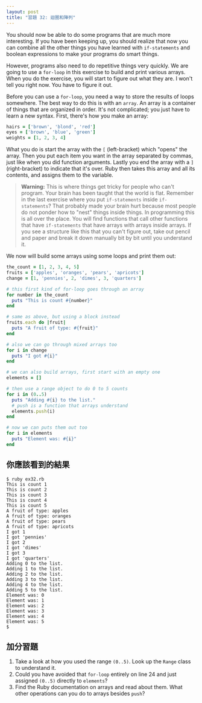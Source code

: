 ```yaml
---
layout: post
title: "習題 32: 迴圈和陣列"
---
```


You should now be able to do some programs that are much more interesting. If you have been keeping up, you should realize that now you can combine all the other things you have learned with `if-statements` and boolean expressions to make your programs do smart things.

However, programs also need to do repetitive things very quickly. We are going to use a `for-loop` in this exercise to build and print various arrays. When you do the exercise, you will start to figure out what they are. I won't tell you right now. You have to figure it out.

Before you can use a `for-loop`, you need a way to store the results of loops somewhere. The best way to do this is with an `array`. An array is a container of things that are organized in order. It's not complicated; you just have to learn a new syntax. First, there's how you make an array:

```ruby
hairs = ['brown', 'blond', 'red']
eyes = ['brown', 'blue', 'green']
weights = [1, 2, 3, 4]
```
What you do is start the array with the `[` (left-bracket) which "opens" the array. Then you put each item you want in the array separated by commas, just like when you did function arguments. Lastly you end the array with a `]` (right-bracket) to indicate that it's over. Ruby then takes this array and all its contents, and assigns them to the variable.

> **Warning:** This is where things get tricky for people who can't program. Your brain has been taught that the world is flat. Remember in the last exercise where you put `if-statements` inside `if-statements`? That probably made your brain hurt because most people do not ponder how to "nest" things inside things. In programming this is all over the place. You will find functions that call other functions that have `if-statements` that have arrays with arrays inside arrays. If you see a structure like this that you can't figure out, take out pencil and paper and break it down manually bit by bit until you understand it.

We now will build some arrays using some loops and print them out:

```ruby
the_count = [1, 2, 3, 4, 5]
fruits = ['apples', 'oranges', 'pears', 'apricots']
change = [1, 'pennies', 2, 'dimes', 3, 'quarters']

# this first kind of for-loop goes through an array
for number in the_count
  puts "This is count #{number}"
end

# same as above, but using a block instead
fruits.each do |fruit|
  puts "A fruit of type: #{fruit}"
end

# also we can go through mixed arrays too
for i in change
  puts "I got #{i}"
end

# we can also build arrays, first start with an empty one
elements = [] 

# then use a range object to do 0 to 5 counts
for i in (0..5)
  puts "Adding #{i} to the list."
  # push is a function that arrays understand
  elements.push(i)
end

# now we can puts them out too
for i in elements
  puts "Element was: #{i}"
end
```

## 你應該看到的結果

    $ ruby ex32.rb
    This is count 1
    This is count 2
    This is count 3
    This is count 4
    This is count 5
    A fruit of type: apples
    A fruit of type: oranges
    A fruit of type: pears
    A fruit of type: apricots
    I got 1
    I got 'pennies'
    I got 2
    I got 'dimes'
    I got 3
    I got 'quarters'
    Adding 0 to the list.
    Adding 1 to the list.
    Adding 2 to the list.
    Adding 3 to the list.
    Adding 4 to the list.
    Adding 5 to the list.
    Element was: 0
    Element was: 1
    Element was: 2
    Element was: 3
    Element was: 4
    Element was: 5
    $

## 加分習題
1. Take a look at how you used the range `(0..5)`. Look up the `Range` class to understand it.
2. Could you have avoided that `for-loop` entirely on line 24 and just assigned `(0..5)` directly to `elements`?
3. Find the Ruby documentation on arrays and read about them. What other operations can you do to arrays besides `push`?
